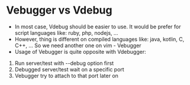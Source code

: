 # Vebugger vs Vdebug
- In most case, Vdebug should be easier to use. It would be prefer for script languages like: ruby, php, nodejs, ...
- However, thing is different on compiled languages like: java, kotlin, C, C++, ... So we need another one on vim - Vebugger
- Usage of Vebugger is quite opposite with Vdebugger:
1. Run server/test with --debug option first
2. Debugged server/test wait on a specific port
3. Vebugger try to attach to that port later on
